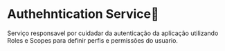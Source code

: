 # Authehntication Service🔏

Serviço responsavel por cuidadar da autenticação da aplicação utilizando Roles e Scopes para definir perfis e permissões do usuario.
